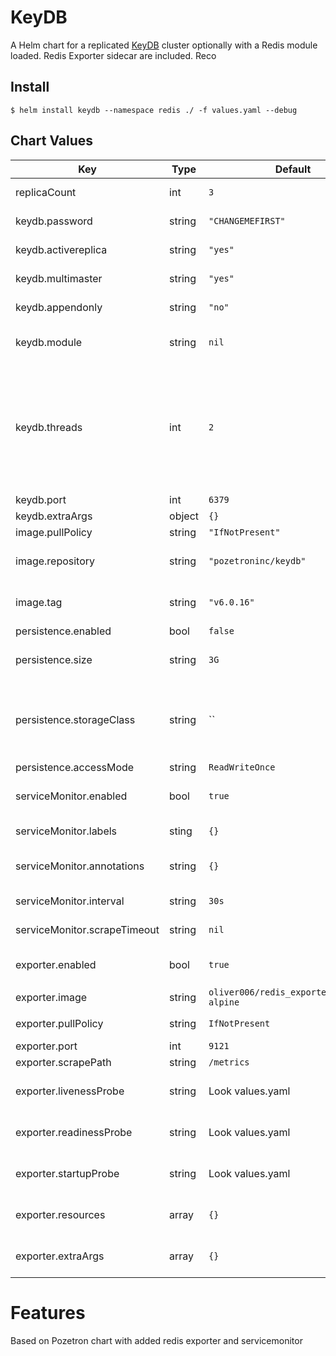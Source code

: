 KeyDB
=====
A Helm chart for a replicated [KeyDB](https://keydb.dev/) cluster optionally with a Redis module loaded. Redis Exporter sidecar are included. Reco

## Install

```
$ helm install keydb --namespace redis ./ -f values.yaml --debug
```

## Chart Values

| Key | Type | Default | Description |
|-----|------|---------|-------------|
| replicaCount | int | `3` | Number of Pods to create. |
| keydb.password | string | `"CHANGEMEFIRST"` | Every deployment should have one. |
| keydb.activereplica | string | `"yes"` | ["Active-Active" Replication](https://docs.keydb.dev/docs/active-rep/) |
| keydb.multimaster | string | `"yes"` | ["Multiple-Master" Replication](https://docs.keydb.dev/docs/multi-master/) |
| keydb.appendonly | string | `"no"` | Append Only File [persistence](https://docs.keydb.dev/docs/persistence/) |
| keydb.module | string | `nil` | A custom [Redis Module](https://redis.io/modules) to load e.g. "redistimeseries.so" |
| keydb.threads | int | `2` | Number of worker threads serving requests. This number should be related to the performance of your network hardware, not the number of cores on your machine. |
| keydb.port | int | `6379` |  |
| keydb.extraArgs | object | `{}` |  |
| image.pullPolicy | string | `"IfNotPresent"` |  |
| image.repository | string | `"pozetroninc/keydb"` | The Docker (Hub) repository for the image. |
| image.tag | string | `"v6.0.16"` | The version of KeyDB to install e.g. "v5.3.3" |
| persistence.enabled | bool | `false` |  |
| persistence.size | string | `3G` | How much persistent storage for each pod. |
| persistence.storageClass | string | `` | For no storage class enter "-", empty or not specifying will result in default storage class |
| persistence.accessMode | string | `ReadWriteOnce` | The [storage class](https://kubernetes.io/docs/concepts/storage/storage-classes/) |
| serviceMonitor.enabled        | bool | `true` | Prometheus operator ServiceMonitor |
| serviceMonitor.labels         | sting | `{}` | Additional labels for ServiceMonitor |  
| serviceMonitor.annotations    | string | `{}` | Additional annotations for ServiceMonitor |
| serviceMonitor.interval       | string | `30s` | ServiceMonitor scrape interval |
| serviceMonitor.scrapeTimeout  | string | `nil` | ServiceMonitor scrape timeout |
| exporter.enabled              | bool   | `true` | Prometheus Exporter sidecar contaner |
| exporter.image                | string | `oliver006/redis_exporter:v1.12.1-alpine` | Exporter Image
| exporter.pullPolicy           | string | `IfNotPresent` | Exporter imagePullPolicy |
| exporter.port                 | int    | `9121` | `prometheus.io/port` |
| exporter.scrapePath           | string | `/metrics` | `prometheus.io/path` |
| exporter.livenessProbe        | string | Look values.yaml | LivenessProbe for sidecar Prometheus exporter |
| exporter.readinessProbe       | string | Look values.yaml | ReadinessProbe for sidecar Prometheus exporter |
| exporter.startupProbe         | string | Look values.yaml | StartupProbe for sidecar Prometheus exporter |
| exporter.resources            | array | `{}` | Resources for sidecar Prometheus container |
| exporter.extraArgs            | array | `{}` | Additional arguments for exporter |

Features
=====
Based on Pozetron chart with added redis exporter and servicemonitor
